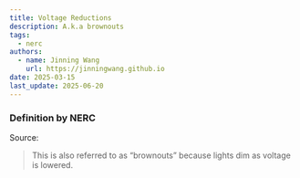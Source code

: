 ```yaml
---
title: Voltage Reductions
description: A.k.a brownouts
tags:
  - nerc
authors:
  - name: Jinning Wang
    url: https://jinningwang.github.io
date: 2025-03-15
last_update: 2025-06-20
---
```


### Definition by NERC

Source: <d-cite key="nerc2013terminology"></d-cite>

> This is also referred to as “brownouts” because lights dim as voltage is lowered.
